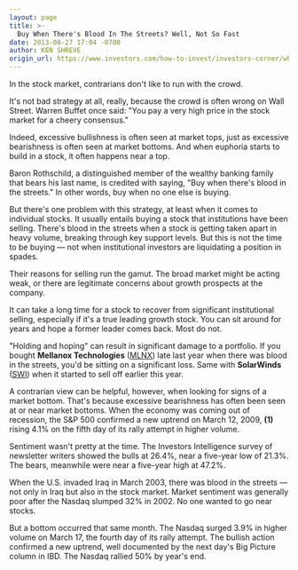```yaml
---
layout: page
title: >-
  Buy When There's Blood In The Streets? Well, Not So Fast
date: 2013-08-27 17:04 -0700
author: KEN SHREVE
origin_url: https://www.investors.com/how-to-invest/investors-corner/when-contrarian-investors-go-against-the-crowd
---
```





In the stock market, contrarians don't like to run with the crowd.


It's not bad strategy at all, really, because the crowd is often wrong on Wall Street. Warren Buffet once said: "You pay a very high price in the stock market for a cheery consensus."


Indeed, excessive bullishness is often seen at market tops, just as excessive bearishness is often seen at market bottoms. And when euphoria starts to build in a stock, it often happens near a top.


Baron Rothschild, a distinguished member of the wealthy banking family that bears his last name, is credited with saying, "Buy when there's blood in the streets." In other words, buy when no one else is buying.


But there's one problem with this strategy, at least when it comes to individual stocks. It usually entails buying a stock that institutions have been selling. There's blood in the streets when a stock is getting taken apart in heavy volume, breaking through key support levels. But this is not the time to be buying — not when institutional investors are liquidating a position in spades.


Their reasons for selling run the gamut. The broad market might be acting weak, or there are legitimate concerns about growth prospects at the company.


It can take a long time for a stock to recover from significant institutional selling, especially if it's a true leading growth stock. You can sit around for years and hope a former leader comes back. Most do not.


"Holding and hoping" can result in significant damage to a portfolio. If you bought **Mellanox Technologies** ([MLNX](https://research.investors.com/quote.aspx?symbol=MLNX)) late last year when there was blood in the streets, you'd be sitting on a significant loss. Same with **SolarWinds** ([SWI](https://research.investors.com/quote.aspx?symbol=SWI)) when it started to sell off earlier this year.


A contrarian view can be helpful, however, when looking for signs of a market bottom. That's because excessive bearishness has often been seen at or near market bottoms. When the economy was coming out of recession, the S&P 500 confirmed a new uptrend on March 12, 2009, **(1)** rising 4.1% on the fifth day of its rally attempt in higher volume.


Sentiment wasn't pretty at the time. The Investors Intelligence survey of newsletter writers showed the bulls at 26.4%, near a five-year low of 21.3%. The bears, meanwhile were near a five-year high at 47.2%.


When the U.S. invaded Iraq in March 2003, there was blood in the streets — not only in Iraq but also in the stock market. Market sentiment was generally poor after the Nasdaq slumped 32% in 2002. No one wanted to go near stocks.


But a bottom occurred that same month. The Nasdaq surged 3.9% in higher volume on March 17, the fourth day of its rally attempt. The bullish action confirmed a new uptrend, well documented by the next day's Big Picture column in IBD. The Nasdaq rallied 50% by year's end.




